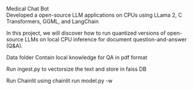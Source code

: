 Medical Chat Bot    
Developed a  open-source LLM applications on CPUs using LLama 2, C Transformers, GGML, and LangChain

In this project, we will discover how to run quantized versions of open-source LLMs on local CPU inference for document question-and-answer (Q&A). 

Data folder Contain local knowledge for QA in pdf format

Run ingest.py to vectorsize the text and store in faiss DB

Run Chainlit using chainlit run model.py -w

